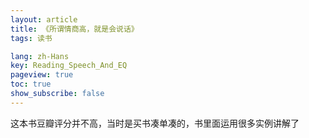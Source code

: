 ```yaml
---
layout: article
title: 《所谓情商高，就是会说话》
tags: 读书

lang: zh-Hans
key: Reading_Speech_And_EQ
pageview: true
toc: true
show_subscribe: false
---
```


这本书豆瓣评分并不高，当时是买书凑单凑的，书里面运用很多实例讲解了


